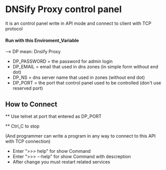 # DNSify Proxy control panel
It is an control panel write in API mode
and connect to client with TCP protocol
#### Run with this Enviroment_Variable
--> DP mean: Dnsify Proxy
 - DP_PASSWORD = the password for admin login
 - DP_EMAIL = email that used in dns zones (in simple form without end dot)
 - DP_NS = dns server name that used in zones (without end dot)
 - DP_PORT = the port that control panel used to be controlled (don't use reserved port)

## How to Connect
** Use telnet at port that entered as DP_PORT

** Ctrl_C to stop

(And programmer can write a program in any way to connect to this API with TCP connection)

+ Enter ">>> help" for show Command
+ Enter ">>> --help" for show Command with descreption
+ After change you must restart related services


